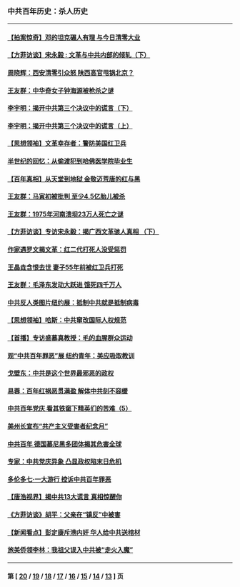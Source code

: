 ### 中共百年历史：杀人历史
---
#### [【拍案惊奇】邓的坦克碾人有理 与今日清零大业](../../pages/nf1176106/n13729574.md?05160430) 
#### [【方菲访谈】宋永毅 : 文革与中共内部的倾轧（下）](../../pages/nf1176106/n13486836.md?05160430) 
#### [周晓辉：西安清零引众怒 陕西高官甩锅北京？](../../pages/nf1176106/n13484627.md?05160430) 
#### [王友群：中华奇女子钟海源被枪杀之谜](../../pages/nf1176106/n13430555.md?05160430) 
#### [李宇明：揭开中共第三个决议中的谎言（下）](../../pages/nf1176106/n13389389.md?05160430) 
#### [李宇明：揭开中共第三个决议中的谎言（上）](../../pages/nf1176106/n13388697.md?05160430) 
#### [【思想领袖】文革幸存者：警防美国红卫兵](../../pages/nf1176106/n13339289.md?05160430) 
#### [半世纪的回忆：从偷渡犯到哈佛医学院毕业生](../../pages/nf1176106/n13345328.md?05160430) 
#### [【百年真相】从天堂到地狱 金敬迈荒唐的红与黑](../../pages/nf1176106/n13336995.md?05160430) 
#### [王友群：马寅初被批判 至少4.5亿胎儿被杀](../../pages/nf1176106/n13260313.md?05160430) 
#### [王友群：1975年河南溃坝23万人死亡之谜](../../pages/nf1176106/n13231576.md?05160430) 
#### [【方菲访谈】专访宋永毅：揭广西文革骇人真相 （下）](../../pages/nf1176106/n13209074.md?05160430) 
#### [作家遇罗文揭文革：红二代打死人没受惩罚](../../pages/nf1176106/n13205254.md?05160430) 
#### [王晶垚含恨去世 妻子55年前被红卫兵打死](../../pages/nf1176106/n13203590.md?05160430) 
#### [王友群：毛泽东发动大跃进 饿死四千万人](../../pages/nf1176106/n13177158.md?05160430) 
#### [中共反人类图片纽约展：抵制中共就是抵制病毒](../../pages/nf1176106/n13115371.md?05160430) 
#### [【思想领袖】哈斯：中共窜改国际人权规范](../../pages/nf1176106/n13053647.md?05160430) 
#### [【首播】专访盛慕真教授：毛的血腥群众运动](../../pages/nf1176106/n13091782.md?05160430) 
#### [观“中共百年罪恶”展 纽约青年：美应吸取教训](../../pages/nf1176106/n13085246.md?05160430) 
#### [戈壁东：中共是这个世界最邪恶的政权](../../pages/nf1176106/n13085641.md?05160430) 
#### [易蓉：百年红祸恶贯满盈 解体中共刻不容缓](../../pages/nf1176106/n13084455.md?05160430) 
#### [中共百年党庆 看其铁窗下精英们的苦难（5）](../../pages/nf1176106/n13076766.md?05160430) 
#### [美州长宣布“共产主义受害者纪念月”](../../pages/nf1176106/n13074024.md?05160430) 
#### [中共百年 德国慕尼黑多团体揭其危害全球](../../pages/nf1176106/n13068873.md?05160430) 
#### [专家：中共党庆异象 凸显政权陷末日危机](../../pages/nf1176106/n13067084.md?05160430) 
#### [多伦多七·一大游行 控诉中共百年罪恶](../../pages/nf1176106/n13062043.md?05160430) 
#### [【唐浩视界】揭中共13大谎言 真相惊醒你](../../pages/nf1176106/n13065208.md?05160430) 
#### [《方菲访谈》胡平：父亲在“镇反”中被害](../../pages/nf1176106/n13064114.md?05160430) 
#### [【新闻看点】彭定康斥港内奸 华人给中共送棺材](../../pages/nf1176106/n13064230.md?05160430) 
#### [旅美侨领李林：我祖父误入中共被“走火入魔”](../../pages/nf1176106/n13062777.md?05160430) 

---
#### 第 [ [20](./20.md?05160430) / [19](./19.md?05160430) / [18](./18.md?05160430) / [17](./17.md?05160430) / [16](./16.md?05160430) / [15](./15.md?05160430) / [14](./14.md?05160430) / [13](./13.md?05160430) ] 页
